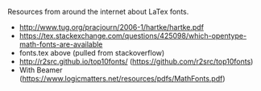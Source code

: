 Resources from around the internet about LaTex fonts. 

- http://www.tug.org/pracjourn/2006-1/hartke/hartke.pdf
- https://tex.stackexchange.com/questions/425098/which-opentype-math-fonts-are-available
- fonts.tex above (pulled from stackoverflow)
- http://r2src.github.io/top10fonts/ (https://github.com/r2src/top10fonts)
- With Beamer (https://www.logicmatters.net/resources/pdfs/MathFonts.pdf)

